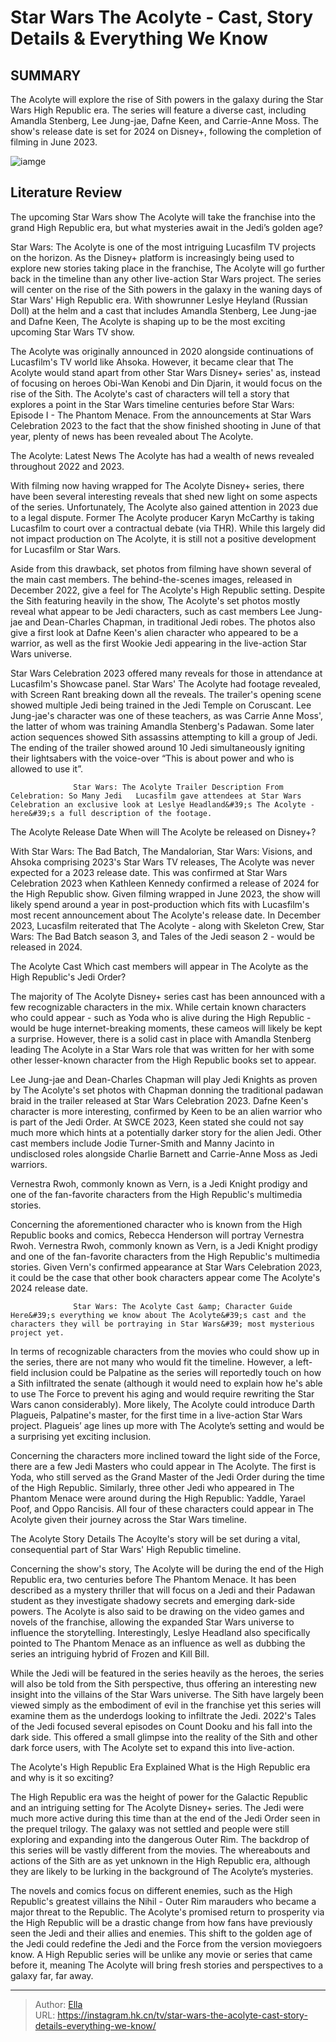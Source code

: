 # Star Wars The Acolyte - Cast, Story Details &amp; Everything We Know


## SUMMARY 



  The Acolyte will explore the rise of Sith powers in the galaxy during the Star Wars High Republic era.   The series will feature a diverse cast, including Amandla Stenberg, Lee Jung-jae, Dafne Keen, and Carrie-Anne Moss.   The show&#39;s release date is set for 2024 on Disney&#43;, following the completion of filming in June 2023.  

![iamge](https://static1.srcdn.com/wordpress/wp-content/uploads/2023/01/untitled-design-1-9.jpg)

## Literature Review
The upcoming Star Wars show The Acolyte will take the franchise into the grand High Republic era, but what mysteries await in the Jedi’s golden age?




Star Wars: The Acolyte is one of the most intriguing Lucasfilm TV projects on the horizon. As the Disney&#43; platform is increasingly being used to explore new stories taking place in the franchise, The Acolyte will go further back in the timeline than any other live-action Star Wars project. The series will center on the rise of the Sith powers in the galaxy in the waning days of Star Wars&#39; High Republic era. With showrunner Leslye Heyland (Russian Doll) at the helm and a cast that includes Amandla Stenberg, Lee Jung-jae and Dafne Keen, The Acolyte is shaping up to be the most exciting upcoming Star Wars TV show.




The Acolyte was originally announced in 2020 alongside continuations of Lucasfilm&#39;s TV world like Ahsoka. However, it became clear that The Acolyte would stand apart from other Star Wars Disney&#43; series&#39; as, instead of focusing on heroes Obi-Wan Kenobi and Din Djarin, it would focus on the rise of the Sith. The Acolyte&#39;s cast of characters will tell a story that explores a point in the Star Wars timeline centuries before Star Wars: Episode I - The Phantom Menace. From the announcements at Star Wars Celebration 2023 to the fact that the show finished shooting in June of that year, plenty of news has been revealed about The Acolyte.


 The Acolyte: Latest News 
The Acolyte has had a wealth of news revealed throughout 2022 and 2023.
          

With filming now having wrapped for The Acolyte Disney&#43; series, there have been several interesting reveals that shed new light on some aspects of the series. Unfortunately, The Acolyte also gained attention in 2023 due to a legal dispute. Former The Acolyte producer Karyn McCarthy is taking Lucasfilm to court over a contractual debate (via THR). While this largely did not impact production on The Acolyte, it is still not a positive development for Lucasfilm or Star Wars.




Aside from this drawback, set photos from filming have shown several of the main cast members. The behind-the-scenes images, released in December 2022, give a feel for The Acolyte&#39;s High Republic setting. Despite the Sith featuring heavily in the show, The Acolyte&#39;s set photos mostly reveal what appear to be Jedi characters, such as cast members Lee Jung-jae and Dean-Charles Chapman, in traditional Jedi robes. The photos also give a first look at Dafne Keen&#39;s alien character who appeared to be a warrior, as well as the first Wookie Jedi appearing in the live-action Star Wars universe.

Star Wars Celebration 2023 offered many reveals for those in attendance at Lucasfilm&#39;s Showcase panel. Star Wars&#39; The Acolyte had footage revealed, with Screen Rant breaking down all the reveals. The trailer&#39;s opening scene showed multiple Jedi being trained in the Jedi Temple on Coruscant. Lee Jung-jae&#39;s character was one of these teachers, as was Carrie Anne Moss&#39;, the latter of whom was training Amandla Stenberg&#39;s Padawan. Some later action sequences showed Sith assassins attempting to kill a group of Jedi. The ending of the trailer showed around 10 Jedi simultaneously igniting their lightsabers with the voice-over “This is about power and who is allowed to use it”.




                  Star Wars: The Acolyte Trailer Description From Celebration: So Many Jedi   Lucasfilm gave attendees at Star Wars Celebration an exclusive look at Leslye Headland&#39;s The Acolyte - here&#39;s a full description of the footage.    



 The Acolyte Release Date 
When will The Acolyte be released on Disney&#43;?
          

With Star Wars: The Bad Batch, The Mandalorian, Star Wars: Visions, and Ahsoka comprising 2023&#39;s Star Wars TV releases, The Acolyte was never expected for a 2023 release date. This was confirmed at Star Wars Celebration 2023 when Kathleen Kennedy confirmed a release of 2024 for the High Republic show. Given filming wrapped in June 2023, the show will likely spend around a year in post-production which fits with Lucasfilm&#39;s most recent announcement about The Acolyte&#39;s release date. In December 2023, Lucasfilm reiterated that The Acolyte - along with Skeleton Crew, Star Wars: The Bad Batch season 3, and Tales of the Jedi season 2 - would be released in 2024.





 



 The Acolyte Cast 
Which cast members will appear in The Acolyte as the High Republic&#39;s Jedi Order?
          

The majority of The Acolyte Disney&#43; series cast has been announced with a few recognizable characters in the mix. While certain known characters who could appear - such as Yoda who is alive during the High Republic - would be huge internet-breaking moments, these cameos will likely be kept a surprise. However, there is a solid cast in place with Amandla Stenberg leading The Acolyte in a Star Wars role that was written for her with some other lesser-known character from the High Republic books set to appear.

Lee Jung-jae and Dean-Charles Chapman will play Jedi Knights as proven by The Acolyte&#39;s set photos with Chapman donning the traditional padawan braid in the trailer released at Star Wars Celebration 2023. Dafne Keen&#39;s character is more interesting, confirmed by Keen to be an alien warrior who is part of the Jedi Order. At SWCE 2023, Keen stated she could not say much more which hints at a potentially darker story for the alien Jedi. Other cast members include Jodie Turner-Smith and Manny Jacinto in undisclosed roles alongside Charlie Barnett and Carrie-Anne Moss as Jedi warriors.






Vernestra Rwoh, commonly known as Vern, is a Jedi Knight prodigy and one of the fan-favorite characters from the High Republic&#39;s multimedia stories.




Concerning the aforementioned character who is known from the High Republic books and comics, Rebecca Henderson will portray Vernestra Rwoh. Vernestra Rwoh, commonly known as Vern, is a Jedi Knight prodigy and one of the fan-favorite characters from the High Republic&#39;s multimedia stories. Given Vern&#39;s confirmed appearance at Star Wars Celebration 2023, it could be the case that other book characters appear come The Acolyte&#39;s 2024 release date.

                  Star Wars: The Acolyte Cast &amp; Character Guide   Here&#39;s everything we know about The Acolyte&#39;s cast and the characters they will be portraying in Star Wars&#39; most mysterious project yet.    

In terms of recognizable characters from the movies who could show up in the series, there are not many who would fit the timeline. However, a left-field inclusion could be Palpatine as the series will reportedly touch on how a Sith infiltrated the senate (although it would need to explain how he&#39;s able to use The Force to prevent his aging and would require rewriting the Star Wars canon considerably). More likely, The Acolyte could introduce Darth Plagueis, Palpatine&#39;s master, for the first time in a live-action Star Wars project. Plagueis’ age lines up more with The Acolyte’s setting and would be a surprising yet exciting inclusion.




Concerning the characters more inclined toward the light side of the Force, there are a few Jedi Masters who could appear in The Acolyte. The first is Yoda, who still served as the Grand Master of the Jedi Order during the time of the High Republic. Similarly, three other Jedi who appeared in The Phantom Menace were around during the High Republic: Yaddle, Yarael Poof, and Oppo Rancisis. All four of these characters could appear in The Acolyte given their journey across the Star Wars timeline.



 The Acolyte Story Details 
The Acoylte&#39;s story will be set during a vital, consequential part of Star Wars&#39; High Republic timeline.
          

Concerning the show&#39;s story, The Acolyte will be during the end of the High Republic era, two centuries before The Phantom Menace. It has been described as a mystery thriller that will focus on a Jedi and their Padawan student as they investigate shadowy secrets and emerging dark-side powers. The Acolyte is also said to be drawing on the video games and novels of the franchise, allowing the expanded Star Wars universe to influence the storytelling. Interestingly, Leslye Headland also specifically pointed to The Phantom Menace as an influence as well as dubbing the series an intriguing hybrid of Frozen and Kill Bill.




While the Jedi will be featured in the series heavily as the heroes, the series will also be told from the Sith perspective, thus offering an interesting new insight into the villains of the Star Wars universe. The Sith have largely been viewed simply as the embodiment of evil in the franchise yet this series will examine them as the underdogs looking to infiltrate the Jedi. 2022&#39;s Tales of the Jedi focused several episodes on Count Dooku and his fall into the dark side. This offered a small glimpse into the reality of the Sith and other dark force users, with The Acolyte set to expand this into live-action.



 The Acolyte&#39;s High Republic Era Explained 
What is the High Republic era and why is it so exciting?
         

The High Republic era was the height of power for the Galactic Republic and an intriguing setting for The Acolyte Disney&#43; series. The Jedi were much more active during this time than at the end of the Jedi Order seen in the prequel trilogy. The galaxy was not settled and people were still exploring and expanding into the dangerous Outer Rim. The backdrop of this series will be vastly different from the movies. The whereabouts and actions of the Sith are as yet unknown in the High Republic era, although they are likely to be lurking in the background of The Acolyte’s mysteries.




The novels and comics focus on different enemies, such as the High Republic&#39;s greatest villains the Nihil - Outer Rim marauders who became a major threat to the Republic. The Acolyte&#39;s promised return to prosperity via the High Republic will be a drastic change from how fans have previously seen the Jedi and their allies and enemies. This shift to the golden age of the Jedi could redefine the Jedi and the Force from the version moviegoers know. A High Republic series will be unlike any movie or series that came before it, meaning The Acolyte will bring fresh stories and perspectives to a galaxy far, far away.



---

> Author: [Ella](https://instagram.hk.cn/)  
> URL: https://instagram.hk.cn/tv/star-wars-the-acolyte-cast-story-details-everything-we-know/  

